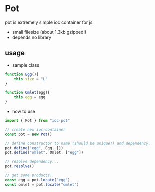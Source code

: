 # Pot

pot is extremely simple ioc container for js.

- small filesize (about 1.3kb gzipped!)
- depends no library

## usage

- sample class
```js
function Egg(){
    this.size = "L"
}

function Omlet(egg){
    this.egg = egg
}
```

- how to use
```js
import { Pot } from "ioc-pot"

// create new ioc-container
const pot = new Pot()

// define constructor to name (should be unique!) and dependency.
pot.define("egg", Egg, [])
pot.define("omlet", Omlet, ["egg"])

// resolve dependency...
pot.resolve()

// get some products!
const egg = pot.locate("egg")
const omlet = pot.locate("omlet")
```